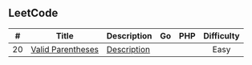## LeetCode

| # | Title | Description | Go | PHP | Difficulty |
| :---: | --- | --- | --- | --- | :---: |
| <span id="20">20</span> | [Valid Parentheses](https://leetcode.com/problems/valid-parentheses) | [Description](problems/0020.Valid-parentheses) | | | Easy |



